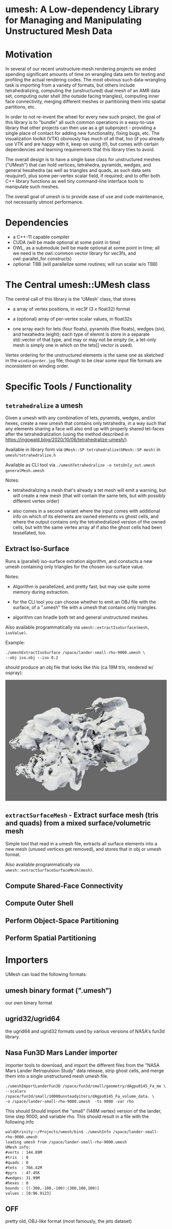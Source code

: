 # umesh: A Low-dependency Library for Managing and Manipulating Unstructured Mesh Data

# Motivation

In several of our recent unstructure-mesh rendering projects we ended
spending significant amounts of time on wrangling data sets for
testing and profiling the actual rendering codes. The most obvious
such data-wrangling task is importing from a variety of formats, but
others include tetrahedralizing, computing the (unstructured) dual
mesh of an AMR data set, computing outer shell (the outside facing
triangles), computing inner face connectivity, merging different
meshes or partitioning them into spatial partitions, etc.

In order to not re-invent the wheel for every new such project, the
goal of this library is to "bundle" all such common operations in a
easy-to-use library that other projects can then use as a git
subproject - providing a single place of contact for adding new
functionality, fixing bugs, etc. The visualization toolkit (VTK)
obviously has much of all that, too (if you already use VTK and are
happy with it, keep on using it!), but comes with certain dependencies
and learning requirements that this library tries to avoid.

The overall design is to have a single base class for unstructured
meshes ("UMesh") that can hold vertices, tetrahedra, pyramids, wedges,
and general hexahedra (as well as triangles and quads, as such data
sets reuquire!), plus some per-vertex scalar field, if required; and
to offer both C++ library functions as well tiny command-line
interface tools to manipulate such meshes. 

The overall goal of umesh is to provide ease of use and code
maintenance, not necessarily utmost performance.

# Dependencies

- a C++-11 capable compiler
- CUDA (will be made optional at some point in time)
- OWL, as a submodule (will be made optional at some point in time; all we need is the
  owl::common vector library for vec3fs, and owl::parallel_for constructs)
- optional: TBB (will parallelize some routines; will run scalar w/o TBB)

# The Central umesh::UMesh class

The central call of this library is the 'UMesh' class, that stores

- a array of vertex positions, in vec3f (3 x float32) format

- a (optional) array of per-vertex scalar values, in float32s

- one array each for tets (four floats), pyramids (five floats),
  wedges (six), and hexahedra (eight); each type of elemnt is store in
  a separate std::vector of that type, and may or may not be empty
  (ie, a tet-only mesh is simply one in which on the tets[] vector is
  used). 
  
Vertex ordering for the unstructured elements is the same one as
sketched in the `windingorder.jpg` file; though to be clear some input
file formats are inconsistent on winding order.

# Specific Tools / Functionality

## `tetrahedralize` a umesh

Given a umesh with any combination of tets,
pyramids, wedges, and/or hexes, create a new umesh that contains
only tetrahedra, in a way such that any elements sharing a face will
also end up with properly shared tet-faces after the
tetrahedralization (using the method described in
https://ingowald.blog/2020/10/06/tetrahedralize-umesh/). 

Available in library form via `UMesh::SP tetrahedralize(UMesh::SP
mesh)` in `umesh/tetrahedralize.h`

Available as CLI tool via `./umeshTetrahedralize -o tetsOnly_out.umesh generalMesh.umesh`

Notes:

- tetrahedralizing a mesh that's already a tet mesh will emit a
  warning, but *will* create a new mesh (that will contain the same
  tets, but with possibly different vertex order)

- also comes in a second variant where the input comes with additional
  info on which of its elements are owned elements vs ghost cells, and
  where the output contains only the tetrahedralized version of the
  owned cells, but with the same vertex array af if also the ghost
  cells had been tessellated, too.

## Extract Iso-Surface

Runs a (parallel) iso-surface extration algorithm, and constucts a new
umesh containing only triangles for the chosen ios-surface value.

Notes: 

- Algorithm is parallelized, and pretty fast, but may use quite some
  memory during extraction.

- for the CLI tool you can choose whether to emit an OBJ file with the
  surface, of a ".umesh" file with a umesh that contains only triangles.
  
- algorithm can hnadle both tet and general unstructured meshes.

Also available programmatically via `umesh::extractIsoSurface(mesh, isoValue)`.

Example:

    ./umeshExtractIsoSurface /space/lander-small-rho-9000.umesh \
	--obj iso.obj --iso 0.2
	
should produce an obj file that looks like this (ca 19M tris, rendered w/ ospray):

![pic of iso-surface](docs/png/lander-small-iso-0.2.jpg)

## `extractSurfaceMesh` - Extract surface mesh (tris and quads) from a mixed surface/volumetric mesh

Simple tool that read in a umesh file, extracts all surface elements
into a new mesh (unused vertices get removed), and stores that in obj
or umesh format.

Also available programmatically via `umesh::extractSurfaceSurfaceMesh(mesh)`.

## Compute Shared-Face Connectivity

## Compute Outer Shell

## Perform Object-Space Partitioning

## Perform Spatial Partitioning


# Importers

UMesh can load the following formats:

## umesh binary format (".umesh")

our own binary format

## ugrid32/ugrid64

the ugrid64 and ugrid32 formats used by various versions of NASA's
fun3d library.

## Nasa Fun3D Mars Lander importer

importer tools to download, and import the different files from the
"NASA Mars Lander Retropulsion Study" data release, strip ghost
cells, and merge them into a single unstructured mesh umesh file.

    ./umeshImportLanderFun3D /space/fun3d/small/geometry/dAgpu0145_Fa_me \
	--scalars /space/fun3d/small/10000unsteadyiters/dAgpu0145_Fa_volume_data. \
	-o /space/lander-small-rho-9000.umesh  -ts 9000 -var rho

This should Should import the "small" (148M vertex) version of the lander, time step 9000, and variable rho. This should result in a file with the following info

```
wald@trinity:~/Projects/umesh/bin$ ./umeshInfo /space/lander-small-rho-9000.umesh 
loading umesh from /space/lander-small-rho-9000.umesh
UMesh info:
#verts : 144.89M
#tris  : 0
#quads : 0
#tets  : 766.42M
#pyrs  : 47.45K
#wedges: 31.99M
#hexes : 0
bounds : [(-300,-100,-100):(300,100,100)]
values : [0:96.9123]
```


## OFF

pretty old, OBJ-like format (most famously, the jets dataset)

